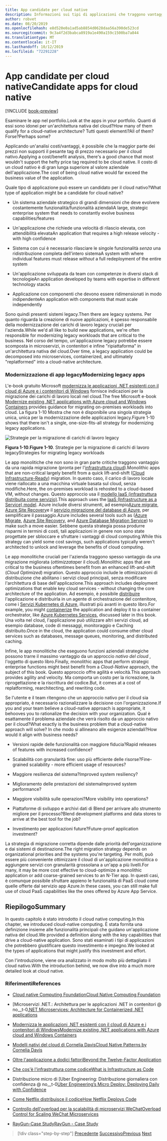 ```yaml
---
title: App candidate per cloud native
description: Informazioni sui tipi di applicazioni che traggono vantaggio da un approccio nativo per il cloud
author: robvet
ms.date: 08/20/2019
ms.openlocfilehash: e8d520e0a1ad5ab8854d0628daa56a390de523cd
ms.sourcegitcommit: 9c3a4f2d3babca8919a1e490a159c1500ba7a844
ms.translationtype: MT
ms.contentlocale: it-IT
ms.lasthandoff: 10/12/2019
ms.locfileid: "72291228"
---
```

# <a name="candidate-apps-for-cloud-native"></a><span data-ttu-id="db400-103">App candidate per cloud native</span><span class="sxs-lookup"><span data-stu-id="db400-103">Candidate apps for cloud native</span></span>

[!INCLUDE [book-preview](../../../includes/book-preview.md)]

<span data-ttu-id="db400-104">Esaminare le app nel portfolio.</span><span class="sxs-lookup"><span data-stu-id="db400-104">Look at the apps in your portfolio.</span></span> <span data-ttu-id="db400-105">Quanti di essi sono idonei per un'architettura nativa del cloud?</span><span class="sxs-lookup"><span data-stu-id="db400-105">How many of them qualify for a cloud-native architecture?</span></span> <span data-ttu-id="db400-106">Tutti questi elementi?</span><span class="sxs-lookup"><span data-stu-id="db400-106">All of them?</span></span> <span data-ttu-id="db400-107">Forse?</span><span class="sxs-lookup"><span data-stu-id="db400-107">Perhaps some?</span></span>

<span data-ttu-id="db400-108">Applicando un'analisi costi/vantaggi, è possibile che la maggior parte dei prezzi non supporti il pesante tag di prezzo necessario per il cloud nativo.</span><span class="sxs-lookup"><span data-stu-id="db400-108">Applying a cost/benefit analysis, there's a good chance that most wouldn't support the hefty price tag required to be cloud native.</span></span> <span data-ttu-id="db400-109">Il costo di un cloud nativo è di gran lunga superiore al valore aziendale dell'applicazione.</span><span class="sxs-lookup"><span data-stu-id="db400-109">The cost of being cloud native would far exceed the business value of the application.</span></span>

<span data-ttu-id="db400-110">Quale tipo di applicazione può essere un candidato per il cloud nativo?</span><span class="sxs-lookup"><span data-stu-id="db400-110">What type of application might be a candidate for cloud native?</span></span>

- <span data-ttu-id="db400-111">Un sistema aziendale strategico di grandi dimensioni che deve evolvere costantemente funzionalità/funzionalità aziendali</span><span class="sxs-lookup"><span data-stu-id="db400-111">A large, strategic enterprise system that needs to constantly evolve business capabilities/features</span></span>

- <span data-ttu-id="db400-112">Un'applicazione che richiede una velocità di rilascio elevata, con attendibilità elevata</span><span class="sxs-lookup"><span data-stu-id="db400-112">An application that requires a high release velocity - with high confidence</span></span>

- <span data-ttu-id="db400-113">Sistema con cui è necessario rilasciare le singole funzionalità *senza* una ridistribuzione completa dell'intero sistema</span><span class="sxs-lookup"><span data-stu-id="db400-113">A system with where individual features must release *without* a full redeployment of the entire system</span></span>

- <span data-ttu-id="db400-114">Un'applicazione sviluppata da team con competenze in diversi stack di tecnologie</span><span class="sxs-lookup"><span data-stu-id="db400-114">An application developed by teams with expertise in different technology stacks</span></span>

- <span data-ttu-id="db400-115">Applicazione con componenti che devono essere ridimensionati in modo indipendente</span><span class="sxs-lookup"><span data-stu-id="db400-115">An application with components that must scale independently</span></span>

<span data-ttu-id="db400-116">Sono quindi presenti sistemi legacy.</span><span class="sxs-lookup"><span data-stu-id="db400-116">Then there are legacy systems.</span></span> <span data-ttu-id="db400-117">Per quanto riguarda la creazione di nuove applicazioni, è spesso responsabile della modernizzazione dei carichi di lavoro legacy cruciali per l'azienda.</span><span class="sxs-lookup"><span data-stu-id="db400-117">While we'd all like to build new applications, we're often responsible for modernizing legacy workloads that are critical to the business.</span></span> <span data-ttu-id="db400-118">Nel corso del tempo, un'applicazione legacy potrebbe essere scomposta in microservizi, in contenitori e infine "ripiattaforma" in un'architettura nativa del cloud.</span><span class="sxs-lookup"><span data-stu-id="db400-118">Over time, a legacy application could be decomposed into microservices, containerized, and ultimately "replatformed" into a cloud-native architecture.</span></span>  

### <a name="modernizing-legacy-apps"></a><span data-ttu-id="db400-119">Modernizzazione di app legacy</span><span class="sxs-lookup"><span data-stu-id="db400-119">Modernizing legacy apps</span></span>

<span data-ttu-id="db400-120">L'e-book gratuito Microsoft [modernizza le applicazioni .NET esistenti con il cloud di Azure e i contenitori di Windows](https://dotnet.microsoft.com/download/thank-you/modernizing-existing-net-apps-ebook) fornisce indicazioni per la migrazione dei carichi di lavoro locali nel cloud.</span><span class="sxs-lookup"><span data-stu-id="db400-120">The free Microsoft e-book [Modernize existing .NET applications with Azure cloud and Windows Containers](https://dotnet.microsoft.com/download/thank-you/modernizing-existing-net-apps-ebook) provides guidance for migrating on-premises workloads into cloud.</span></span> <span data-ttu-id="db400-121">La figura 1-10 Mostra che non è disponibile una singola strategia unica, unica per la modernizzazione delle applicazioni legacy.</span><span class="sxs-lookup"><span data-stu-id="db400-121">Figure 1-10 shows that there isn't a single, one-size-fits-all strategy for modernizing legacy applications.</span></span>

![Strategie per la migrazione di carichi di lavoro legacy](./media/strategies-for-migrating-legacy-workloads.png)

<span data-ttu-id="db400-123">**Figura 1-10**.</span><span class="sxs-lookup"><span data-stu-id="db400-123">**Figure 1-10**.</span></span> <span data-ttu-id="db400-124">Strategie per la migrazione di carichi di lavoro legacy</span><span class="sxs-lookup"><span data-stu-id="db400-124">Strategies for migrating legacy workloads</span></span>

<span data-ttu-id="db400-125">Le app monolitiche che non sono in gran parte critiche traggono vantaggio da una rapida migrazione (pronta per l'[infrastruttura cloud](https://docs.microsoft.com/dotnet/standard/modernize-with-azure-and-containers/lift-and-shift-existing-apps-azure-iaas)).</span><span class="sxs-lookup"><span data-stu-id="db400-125">Monolithic apps that are non-critical largely benefit from a quick lift-and-shift ([Cloud Infrastructure-Ready](https://docs.microsoft.com/dotnet/standard/modernize-with-azure-and-containers/lift-and-shift-existing-apps-azure-iaas)) migration.</span></span> <span data-ttu-id="db400-126">In questo caso, il carico di lavoro locale viene riallocato a una macchina virtuale basata sul cloud, senza modifiche.</span><span class="sxs-lookup"><span data-stu-id="db400-126">Here, the on-premises workload is rehosted to a cloud-based VM, without changes.</span></span> <span data-ttu-id="db400-127">Questo approccio usa il [modello IaaS (infrastruttura distribuita come servizio)](https://azure.microsoft.com/overview/what-is-iaas/).</span><span class="sxs-lookup"><span data-stu-id="db400-127">This approach uses the [IaaS (Infrastructure as a Service) model](https://azure.microsoft.com/overview/what-is-iaas/).</span></span> <span data-ttu-id="db400-128">Azure include diversi strumenti, ad esempio[Azure migrate](https://aka.ms/azuremigrate), [Azure Site Recovery](https://azure.microsoft.com/services/site-recovery/)e il [servizio migrazione del database di Azure](https://azure.microsoft.com/campaigns/database-migration/), per semplificare il passaggio.</span><span class="sxs-lookup"><span data-stu-id="db400-128">Azure includes several tools such as ([Azure Migrate](https://aka.ms/azuremigrate), [Azure Site Recovery](https://azure.microsoft.com/services/site-recovery/), and [Azure Database Migration Service](https://azure.microsoft.com/campaigns/database-migration/)) to make such a move easier.</span></span> <span data-ttu-id="db400-129">Sebbene questa strategia possa produrre risparmi in termini di costi, tali applicazioni in genere non sono state progettate per sbloccare e sfruttare i vantaggi di cloud computing.</span><span class="sxs-lookup"><span data-stu-id="db400-129">While this strategy can yield some cost savings, such applications typically weren't architected to unlock and leverage the benefits of cloud computing.</span></span> 

<span data-ttu-id="db400-130">Le app monolitiche cruciali per l'azienda traggono spesso vantaggio da una migrazione migliorata (*ottimizzata*per il cloud).</span><span class="sxs-lookup"><span data-stu-id="db400-130">Monolithic apps that are critical to the business oftentimes benefit from an enhanced lift-and-shift (*Cloud Optimized*) migration.</span></span> <span data-ttu-id="db400-131">Questo approccio include le ottimizzazioni di distribuzione che abilitano i servizi cloud principali, senza modificare l'architettura di base dell'applicazione.</span><span class="sxs-lookup"><span data-stu-id="db400-131">This approach includes deployment optimizations that enable key cloud services - without changing the core architecture of the application.</span></span> <span data-ttu-id="db400-132">Ad esempio, è possibile [distribuire](https://docs.microsoft.com/virtualization/windowscontainers/about/) l'applicazione e distribuirla in un agente di orchestrazione del contenitore, come i [Servizi Kubernetes di Azure](https://azure.microsoft.com/services/kubernetes-service/), illustrati più avanti in questo libro.</span><span class="sxs-lookup"><span data-stu-id="db400-132">For example, you might [containerize](https://docs.microsoft.com/virtualization/windowscontainers/about/) the application and deploy it to a container orchestrator, like [Azure Kubernetes Services](https://azure.microsoft.com/services/kubernetes-service/), discussed later in this book.</span></span> <span data-ttu-id="db400-133">Una volta nel cloud, l'applicazione può utilizzare altri servizi cloud, ad esempio database, code di messaggi, monitoraggio e Caching distribuito.</span><span class="sxs-lookup"><span data-stu-id="db400-133">Once in the cloud, the application could consume other cloud services such as databases, message queues, monitoring, and distributed caching.</span></span>

<span data-ttu-id="db400-134">Infine, le app monolitiche che eseguono funzioni aziendali strategiche possono trarre il massimo vantaggio da un approccio *nativo del cloud* , l'oggetto di questo libro.</span><span class="sxs-lookup"><span data-stu-id="db400-134">Finally, monolithic apps that perform strategic enterprise functions might best benefit from a *Cloud-Native* approach, the subject of this book.</span></span> <span data-ttu-id="db400-135">Questo approccio offre agilità e velocità.</span><span class="sxs-lookup"><span data-stu-id="db400-135">This approach provides agility and velocity.</span></span> <span data-ttu-id="db400-136">Ma comporta un costo per la ricreazione, la riprogettazione e la riscrittura del codice.</span><span class="sxs-lookup"><span data-stu-id="db400-136">But, it comes at a cost of replatforming, rearchitecting, and rewriting code.</span></span>

<span data-ttu-id="db400-137">Se l'utente e il team ritengono che un approccio nativo per il cloud sia appropriato, è necessario razionalizzare la decisione con l'organizzazione.</span><span class="sxs-lookup"><span data-stu-id="db400-137">If you and your team believe a cloud-native approach is appropriate, it behooves you to rationalize the decision with your organization.</span></span> <span data-ttu-id="db400-138">Qual è esattamente il problema aziendale che verrà risolto da un approccio nativo per il cloud?</span><span class="sxs-lookup"><span data-stu-id="db400-138">What exactly is the business problem that a cloud-native approach will solve?</span></span> <span data-ttu-id="db400-139">In che modo si allineano alle esigenze aziendali?</span><span class="sxs-lookup"><span data-stu-id="db400-139">How would it align with business needs?</span></span>

- <span data-ttu-id="db400-140">Versioni rapide delle funzionalità con maggiore fiducia?</span><span class="sxs-lookup"><span data-stu-id="db400-140">Rapid releases of features with increased confidence?</span></span>

- <span data-ttu-id="db400-141">Scalabilità con granularità fine: uso più efficiente delle risorse?</span><span class="sxs-lookup"><span data-stu-id="db400-141">Fine-grained scalability - more efficient usage of resources?</span></span>

- <span data-ttu-id="db400-142">Maggiore resilienza del sistema?</span><span class="sxs-lookup"><span data-stu-id="db400-142">Improved system resiliency?</span></span>

- <span data-ttu-id="db400-143">Miglioramento delle prestazioni del sistema</span><span class="sxs-lookup"><span data-stu-id="db400-143">Improved system performance?</span></span>

- <span data-ttu-id="db400-144">Maggiore visibilità sulle operazioni?</span><span class="sxs-lookup"><span data-stu-id="db400-144">More visibility into operations?</span></span>

- <span data-ttu-id="db400-145">Piattaforme di sviluppo e archivi dati di Blend per arrivare allo strumento migliore per il processo?</span><span class="sxs-lookup"><span data-stu-id="db400-145">Blend development platforms and data stores to arrive at the best tool for the job?</span></span>

- <span data-ttu-id="db400-146">Investimento per applicazioni future?</span><span class="sxs-lookup"><span data-stu-id="db400-146">Future-proof application investment?</span></span>

<span data-ttu-id="db400-147">La strategia di migrazione corretta dipende dalle priorità dell'organizzazione e dai sistemi di destinazione.</span><span class="sxs-lookup"><span data-stu-id="db400-147">The right migration strategy depends on organizational priorities and the systems you're targeting.</span></span> <span data-ttu-id="db400-148">Per molti, può essere più conveniente ottimizzare il cloud di un'applicazione monolitica o aggiungere servizi con granularità grossolana a un'app a più livelli.</span><span class="sxs-lookup"><span data-stu-id="db400-148">For many, it may be more cost effective to cloud-optimize a monolithic application or add coarse-grained services to an N-Tier app.</span></span> <span data-ttu-id="db400-149">In questi casi, è comunque possibile sfruttare appieno le funzionalità di PaaS cloud come quelle offerte dal servizio app Azure.</span><span class="sxs-lookup"><span data-stu-id="db400-149">In these cases, you can still make full use of cloud PaaS capabilities like the ones offered by Azure App Service.</span></span>

## <a name="summary"></a><span data-ttu-id="db400-150">Riepilogo</span><span class="sxs-lookup"><span data-stu-id="db400-150">Summary</span></span>

<span data-ttu-id="db400-151">In questo capitolo è stato introdotto il cloud native computing.</span><span class="sxs-lookup"><span data-stu-id="db400-151">In this chapter, we introduced cloud-native computing.</span></span> <span data-ttu-id="db400-152">È stata fornita una definizione insieme alle funzionalità principali che guidano un'applicazione nativa del cloud.</span><span class="sxs-lookup"><span data-stu-id="db400-152">We provided a definition along with the key capabilities that drive a cloud-native application.</span></span> <span data-ttu-id="db400-153">Sono stati esaminati i tipi di applicazioni che potrebbero giustificare questo investimento e impegno.</span><span class="sxs-lookup"><span data-stu-id="db400-153">We looked at the types of applications that might justify this investment and effort.</span></span>

<span data-ttu-id="db400-154">Con l'introduzione, viene ora analizzato in modo molto più dettagliato il cloud nativo.</span><span class="sxs-lookup"><span data-stu-id="db400-154">With the introduction behind, we now dive into a much more detailed look at cloud native.</span></span>

### <a name="references"></a><span data-ttu-id="db400-155">Riferimenti</span><span class="sxs-lookup"><span data-stu-id="db400-155">References</span></span>

- [<span data-ttu-id="db400-156">Cloud native Computing Foundation</span><span class="sxs-lookup"><span data-stu-id="db400-156">Cloud Native Computing Foundation</span></span>](https://www.cncf.io/)

- <span data-ttu-id="db400-157">[Microservizi .NET.: Architettura per le applicazioni .NET in contenitori @ no__t-0</span><span class="sxs-lookup"><span data-stu-id="db400-157">[.NET Microservices: Architecture for Containerized .NET applications](https://dotnet.microsoft.com/download/thank-you/microservices-architecture-ebook)</span></span>

- [<span data-ttu-id="db400-158">Modernizza le applicazioni .NET esistenti con il cloud di Azure e i contenitori di Windows</span><span class="sxs-lookup"><span data-stu-id="db400-158">Modernize existing .NET applications with Azure cloud and Windows Containers</span></span>](https://dotnet.microsoft.com/download/thank-you/modernizing-existing-net-apps-ebook)

- [<span data-ttu-id="db400-159">Modelli nativi del cloud di Cornelia Davis</span><span class="sxs-lookup"><span data-stu-id="db400-159">Cloud Native Patterns by Cornelia Davis</span></span>](https://www.manning.com/books/cloud-native-patterns)

- [<span data-ttu-id="db400-160">Oltre l'applicazione a dodici fattori</span><span class="sxs-lookup"><span data-stu-id="db400-160">Beyond the Twelve-Factor Application</span></span>](https://content.pivotal.io/blog/beyond-the-twelve-factor-app)

- [<span data-ttu-id="db400-161">Che cos'è l'infrastruttura come codice</span><span class="sxs-lookup"><span data-stu-id="db400-161">What is Infrastructure as Code</span></span>](https://docs.microsoft.com/azure/devops/learn/what-is-infrastructure-as-code)

- <span data-ttu-id="db400-162">Distribuzione micro di [Uber Engineering: Distribuzione giornaliera con confidenza @ no__t-0</span><span class="sxs-lookup"><span data-stu-id="db400-162">[Uber Engineering’s Micro Deploy: Deploying Daily with Confidence](https://eng.uber.com/micro-deploy/)</span></span>

- [<span data-ttu-id="db400-163">Come Netflix distribuisce il codice</span><span class="sxs-lookup"><span data-stu-id="db400-163">How Netflix Deploys Code</span></span>](https://www.infoq.com/news/2013/06/netflix/)

- [<span data-ttu-id="db400-164">Controllo dell'overload per la scalabilità di microservizi WeChat</span><span class="sxs-lookup"><span data-stu-id="db400-164">Overload Control for Scaling WeChat Microservices</span></span>](https://www.cs.columbia.edu/~ruigu/papers/socc18-final100.pdf)

- [<span data-ttu-id="db400-165">RayGun-Case Study</span><span class="sxs-lookup"><span data-stu-id="db400-165">RayGun - Case Study</span></span>](https://raygun.com/case-study/ovation)

>[!div class="step-by-step"]
><span data-ttu-id="db400-166">[Precedente](definition.md)
>[Successivo](introduce-eshoponcontainers-reference-app.md)</span><span class="sxs-lookup"><span data-stu-id="db400-166">[Previous](definition.md)
[Next](introduce-eshoponcontainers-reference-app.md)</span></span>
